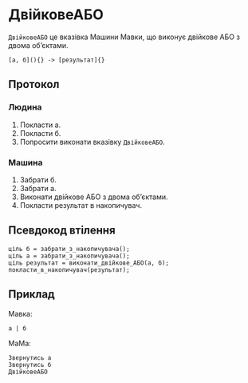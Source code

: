 # ДвійковеАБО

`ДвійковеАБО` <keyword>це</keyword> вказівка <subject>Машини Мавки</subject>, що виконує двійкове АБО з двома обʼєктами.

```
[а, б](){} -> [результат]{}
```

## Протокол

### Людина

1. Покласти а.
2. Покласти б.
3. Попросити виконати вказівку `ДвійковеАБО`.

### Машина

1. Забрати б.
2. Забрати а.
3. Виконати двійкове АБО з двома обʼєктами.
4. Покласти результат в накопичувач.

## Псевдокод втілення

```ціль
ціль б = забрати_з_накопичувача();
ціль а = забрати_з_накопичувача();
ціль результат = виконати_двійкове_АБО(а, б);
покласти_в_накопичувач(результат);
```

## Приклад

<subject>Мавка</subject>:

```мавка
а | б
```

<subject>МаМа</subject>:

```мама
Звернутись а
Звернутись б
ДвійковеАБО
```